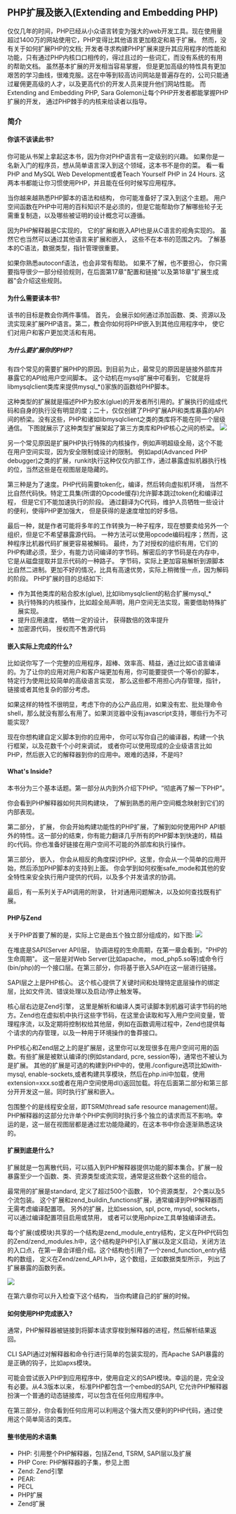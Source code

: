## PHP扩展及嵌入(Extending and Embedding PHP)
  仅仅几年的时间，PHP已经从小众语言转变为强大的web开发工具。现在使用量超过1400万的网站使用它，PHP变得比其他语言更加稳定和易于扩展。 然而，没有关于如何扩展PHP的文档; 开发者寻求构建PHP扩展来提升其应用程序的性能和功能，只有通过PHP内核口口相传的，得过且过的一些词汇，而没有系统的有用的帮助文档。 虽然基本扩展的开发相当容易掌握， 但是更加高级的特性具有更加艰苦的学习曲线，很难克服。这在中等到较高访问网站是普遍存在的，公司只能通过雇佣更高级的人才，以及更高代价的开发人员来提升他们网站性能。 而Extending and Embedding PHP, Sara Golemon让每个PHP开发者都能掌握PHP扩展的开发， 通过PHP棘手的内核来给读者以指导。
  
  
### 简介
#### 你该不该读此书?
  你可能从书架上拿起这本书，因为你对PHP语言有一定级别的兴趣。 如果你是一名新入门的程序员，想从简单语言深入到这个领域，这本书不是你的菜。 看一看PHP and MySQL Web Development或者Teach Yourself PHP in 24 Hours. 这两本书都能让你习惯使用PHP，并且能在任何时候写应用程序。
  
  当你越来越熟悉PHP脚本的语法和结构， 你可能准备好了深入到这个主题。 用户空间函数在PHP中可用的百科知识不是必须的，但是它能帮助你了解哪些轮子无需重复制造，以及哪些被证明的设计概念可以遵循。
  
  因为PHP解释器是C实现的， 它的扩展和嵌入API也是从C语言的视角实现的。 虽然它也当然可以通过其他语言来扩展和嵌入， 这些不在本书的范围之内。 了解基本的C语法，数据类型，指针管理很重要。
  
  如果你熟悉autoconf语法，也会非常有帮助。 如果不了解，也不要担心， 你只需要指导很少一部分经验规则，在后面第17章"配置和链接"以及第18章"扩展生成器"会介绍这些规则。
  
#### 为什么需要读本书?
  该书的目标是教会你两件事情。 首先， 会展示如何通过添加函数、类、资源以及流实现来扩展PHP语言。第二，教会你如何将PHP嵌入到其他应用程序中， 使它们对用户和客户更加灵活和有用。
  
##### 为什么要扩展你的PHP?
  有四个常见的需要扩展PHP的原因。到目前为止，最常见的原因是链接外部库并暴露它的API给用户空间脚本。 这个动机在mysql扩展中可看到， 它就是将libmysqlclient类库来提供mysql_*()家族的函数给PHP脚本。
  
  这种类型的扩展就是描述PHP为胶水(glue)的开发者所引用的。扩展执行的组成代码和自身的执行没有明显的度；二十，仅仅创建了PHP扩展API和类库暴露的API间的桥梁。没有这些，PHP和诸如libmysqlclient之类的类库将不能在同一个层级通信。 下图就展示了这种类型扩展架起了第三方类库和PHP核心之间的桥梁。
  ![](https://github.com/walkerqiao/walkman/blob/master/images/php/glue_extensions.png)

  另一个常见原因是扩展PHP执行特殊的内核操作，例如声明超级全局，这个不能在用户空间实现，因为安全限制或设计的限制。 例如apd(Advanced PHP debugger)之类的扩展，runkit执行这种仅仅内部工作，通过暴露虚拟机器执行栈的位，当然这些是在视图层是隐藏的。
  
  第三种是为了速度。PHP代码需要token化，编译，然后转向虚拟机环境， 当然不比自然代码快。特定工具集(所谓的Opcode缓存)允许脚本跳过token化和编译过程， 但是它们不能加速执行的阶段。 通过翻译为C代码，维护人员牺牲一些设计的便利，使得PHP更加强大， 但是获得的是速度增加的好多倍。
  
  最后一种，就是作者可能将多年的工作转换为一种子程序，现在想要卖给另外一个组织，但是它不希望暴露源代码。 一种方法可以使用opcode编码程序；然而，这种程序比机器代码扩展更容易被解码。 最终，为了对授权的组织有用，它们的PHP构建必须，至少，有能力访问编译的字节码。解密后的字节码是在内存中，它是从磁盘提取并显示代码的一种路子。 字节码，实际上更加容易解析到源脚本比自然二进制。更加不好的情况，比具有高速优势，实际上稍微慢一点，因为解码的阶段。
  PHP扩展的目的总结如下:
  * 作为其他类库的粘合胶水(glue), 比如libmysqlclient的粘合扩展mysql_*
  * 执行特殊的内核操作，比如超全局声明，用户空间无法实现，需要借助特殊扩展实现。
  * 提升应用速度， 牺牲一定的设计， 获得数倍的效率提升
  * 加密源代码， 授权而不售源代码
  
#### 嵌入实际上完成的什么?
  比如说你写了一个完整的应用程序，超棒、效率高、精益，通过比如C语言编译的。为了让你的应用对用户和客户端更加有用，你可能要提供一个等价的脚本， 特定行为使用比较简单的高级语言实现， 那么这些都不用担心内存管理，指针，链接或者其他复杂的部分考虑。

  如果这样的特性不很明显，考虑下你的办公产品应用，如果没有宏、批处理命令shell，那么就没有那么有用了。如果浏览器中没有javascript支持，哪些行为不可能实现? 
  
  现在你想构建自定义脚本到你的应用中， 你可以写你自己的编译器，构建一个执行框架，以及花数千个小时来调试， 或者你可以使用现成的企业级语言比如PHP，然后嵌入它的解释器到你的应用中。艰难的选择，不是吗?
  
#### What's Inside?
  本书分为三个基本话题。第一部分从内到外介绍下PHP。“彻底再了解一下PHP”。
  
  你会看到PHP解释器如何共同构建块， 了解到熟悉的用户空间概念映射到它们的内部表现。
  
  第二部分， 扩展， 你会开始构建功能性的PHP扩展，了解到如何使用PHP API额外的特性。这一部分的结束，你有能力翻译几乎所有的PHP脚本到快速的，精益的c代码。你也准备好链接在用户空间不可能的外部库和执行操作。
  
  第三部分， 嵌入， 你会从相反的角度探讨PHP。这里，你会从一个简单的应用开始，然后添加PHP脚本的支持到上面。 你会学到如何权衡safe_mode和其他的安全特性来安全执行用户提供的代码，以及多个并发请求的协调。
  
  最后，有一系列关于API调用的附录， 针对通用问题解决，以及如何查找既有扩展。
  
#### PHP与Zend
  关于PHP首要了解的是，实际上它是由五个独立部分组成的，如下图:
  ![](https://github.com/walkerqiao/walkman/blob/master/images/php/php_anatomy.png)
  
  在堆底是SAPI(Server API)层， 协调进程的生命周期，在第一章会看到，"PHP的生命周期"。 这一层是对Web Server(比如apache， mod_php5.so等)或命令行(bin/php)的一个接口层。在第三部分，你将基于嵌入SAPI在这一层进行链接。
  
  SAPI层之上是PHP核心。 这个核心提供了关键时间和处理特定底层操作的绑定层，比如文件流、错误处理以及启动/停止触发等。
  
  核心层右边是Zend引擎， 这里是解析和编译人类可读脚本到机器可读字节码的地方。Zend也在虚拟机中执行这些字节码，在这里会读取和写入用户空间变量，管理程序流，以及定期将控制权给其他层，例如在函数调用过程中，Zend也提供每个请求的内存管理，以及一种用于环境操作的鲁莽接口。
  
  PHP核心和Zend层之上的是扩展层，这里你可以发现很多在用户空间可用的函数。有些扩展是被默认编译的(例如standard, pcre, session等)，通常也不被认为是扩展。 其他的扩展是可选的构建到PHP中的，使用./configure选项比如with-mysql, enable-sockets,或者构建共享模块，然后在php.ini中加载，使用extension=xxx.so或者在用户空间使用dl()返回加载。将在后面第二部分和第三部分开开发这一层。同时执行扩展和嵌入。
  
  包围整个的是线程安全层，即TSRM(thread safe resource management)层。 PHP解释器的这部分允许单个PHP实例同时执行多个独立的请求而互不影响。幸运的是，这一层在视图层都是通过宏功能隐藏的，在这本书中你会逐渐熟悉这块的。
  
#### 扩展到底是什么?
  扩展就是一包离散代码，可以插入到PHP解释器提供功能的脚本集合。扩展一般暴露至少一个函数、类、资源类型或流实现，通常是这些数个这些的组合。
  
  最常用的扩展是standard, 定义了超过500个函数， 10个资源类型， 2个类以及5个流包装。 这个扩展和zend_buildin_functions扩展，通常编译到PHP解释器而无需考虑编译配置项。 另外的扩展，比如session, spl, pcre, mysql, sockets， 可以通过编译配置项目启用或禁用， 或者可以使用phpize工具单独编译进去。
  
  每个扩展(或模块)共享的一个结构是zend_module_entry结构，定义在PHP代码包的Zend/zend_modules.h中，这个结构是PHP引入扩展以及定义启动，关闭方法的入口点，在第一章会详细介绍。这个结构也引用了一个zend_function_entry结构的数组， 定义在Zend/zend_API.h中，这个数组，正如数据类型所示， 列出了扩展暴露的函数列表。
  
  ![](https://github.com/walkerqiao/walkman/blob/master/images/php/php_extensions_starting_point.png)
  
  在第六章你可以升入检查下这个结构， 当你构建自己的扩展的时候。
  
#### 如何使用PHP完成嵌入?
  通常，PHP解释器被链接到将脚本请求穿梭到解释器的进程，然后解析结果返回。
  
  CLI SAPI通过对解释器和命令行进行简单的包装实现的，而Apache SAPI暴露的是正确的钩子，比如apxs模块。
  
  可能会尝试嵌入PHP到应用程序中，使用自定义的SAPI模块。幸运的是，完全没有必要。从4.3版本以来， 标准PHP都包含一个embed的SAPI, 它允许PHP解释器扮演一个普通的动态链接库，可以包含在任何应用程序中。
  
  在第三部分，你会看到任何应用可以利用这个强大而又便利的PHP代码，通过使用这个简单简洁的类库。
  
#### 整书使用的术语集
  * PHP: 引用整个PHP解释器，包括Zend, TSRM, SAPI层以及扩展
  * PHP Core: PHP解释器的子集，参见上图
  * Zend: Zend引擎
  * PEAR:
  * PECL
  * PHP扩展
  * Zend扩展
